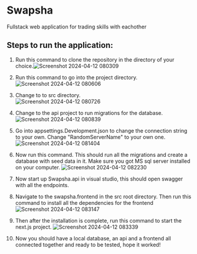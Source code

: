 # Swapsha
Fullstack web application for trading skills with eachother

## Steps to run the application:

1. Run this command to clone the repository in the directory of your choice.![Screenshot 2024-04-12 080309](https://github.com/adrianbodin/Swapsha/assets/105102657/6869be84-d22a-41ea-9144-adf663a9f555)


2. Run this command to go into the project directory. </br>![Screenshot 2024-04-12 080606](https://github.com/adrianbodin/Swapsha/assets/105102657/6be61104-95f2-48a7-98b8-9952ce554db1)



3. Change to to src directory. </br> ![Screenshot 2024-04-12 080726](https://github.com/adrianbodin/Swapsha/assets/105102657/a444d223-112e-4c25-992e-dc1ac81e4da2)



4. Change to the api project to run migrations for the database.</br> ![Screenshot 2024-04-12 080839](https://github.com/adrianbodin/Swapsha/assets/105102657/8a50c883-44e8-49d4-a20f-e480877c15ec)



5. Go into appsettings.Development.json to change the connection string to your own. Change "RandomServerName" to 
   your own one.
![Screenshot 2024-04-12 081404](https://github.com/adrianbodin/Swapsha/assets/105102657/48006ce8-875d-4f71-841c-cf59f6e6ed56)



6. Now run this command. This should run all the migrations and create a database with seed data in it. Make sure you got MS sql server installed on your computer.
![Screenshot 2024-04-12 082230](https://github.com/adrianbodin/Swapsha/assets/105102657/78c2e826-1763-43fa-80d4-1d3084cd017a)


7. Now start up Swapsha.api in visual studio, this should open swagger with all the endpoints.


8. Navigate to the swapsha.frontend in the src root directory. Then run this command to install all the dependencies for the frontend </br>
   ![Screenshot 2024-04-12 083147](https://github.com/adrianbodin/Swapsha/assets/105102657/649d098f-22ef-4185-81f6-fef758181a21)



9. Then after the installation is complete, run this command to start the next.js project. ![Screenshot 2024-04-12 083339](https://github.com/adrianbodin/Swapsha/assets/105102657/09cb60ab-8de9-4d4b-b109-0b4188545ae8)



10. Now you should have a local database, an api and a frontend all connected together and ready to be tested, hope it worked!
